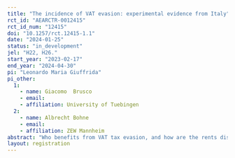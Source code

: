 ```yaml
---
title: "The incidence of VAT evasion: experimental evidence from Italy"
rct_id: "AEARCTR-0012415"
rct_id_num: "12415"
doi: "10.1257/rct.12415-1.1"
date: "2024-01-25"
status: "in_development"
jel: "H22, H26."
start_year: "2023-02-17"
end_year: "2024-04-30"
pi: "Leonardo Maria Giuffrida"
pi_other:
  1:
    - name: Giacomo  Brusco
    - email: 
    - affiliation: University of Tuebingen
  2:
    - name: Albrecht Bohne
    - email: 
    - affiliation: ZEW Mannheim
abstract: "Who benefits from VAT tax evasion, and how are the rents distributed between sellers and buyers? How much of the “saved” taxes does the seller pass on to the consumer, and what does this depend on? When the tax of a commodity or service is evaded, it is unclear who reaps the benefits. While the general distributional effect of taxes (incidence) has been frequently studied in the literature, little is known about how the rents of evasion are split between consumers and producers. While some theoretical general-equilibrium models would predict factor prices adjust so that firm owners do not benefit from evasion in equilibrium, we have very limited empirical evidence, which so far has only been based on online surveys. This project aims to quantify the incidence of evasion by conducting an innovative survey-based field experiment in Italy. Thanks to a randomized treatment design, we elicit average price differentials by the method of payment in order to back out what portion of evaded taxes are passed on to consumers."
layout: registration
---
```


